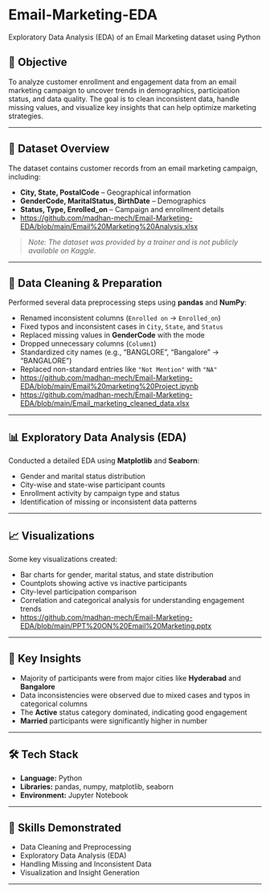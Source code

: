 # Email-Marketing-EDA
Exploratory Data Analysis (EDA) of an Email Marketing dataset using Python
## 🎯 Objective
To analyze customer enrollment and engagement data from an email marketing campaign to uncover trends in demographics, participation status, and data quality. The goal is to clean inconsistent data, handle missing values, and visualize key insights that can help optimize marketing strategies.

---

## 📂 Dataset Overview
The dataset contains customer records from an email marketing campaign, including:
- **City, State, PostalCode** – Geographical information  
- **GenderCode, MaritalStatus, BirthDate** – Demographics  
- **Status, Type, Enrolled_on** – Campaign and enrollment details
- https://github.com/madhan-mech/Email-Marketing-EDA/blob/main/Email%20Marketing%20Analysis.xlsx

> *Note: The dataset was provided by a trainer and is not publicly available on Kaggle.*

---

## 🧹 Data Cleaning & Preparation
Performed several data preprocessing steps using **pandas** and **NumPy**:
- Renamed inconsistent columns (`Enrolled on` → `Enrolled_on`)
- Fixed typos and inconsistent cases in `City`, `State`, and `Status`
- Replaced missing values in **GenderCode** with the mode
- Dropped unnecessary columns (`Column1`)
- Standardized city names (e.g., “BANGLORE”, “Bangalore” → “BANGALORE”)
- Replaced non-standard entries like `"Not Mention"` with `"NA"`
- https://github.com/madhan-mech/Email-Marketing-EDA/blob/main/Email%20marketing%20Project.ipynb
- https://github.com/madhan-mech/Email-Marketing-EDA/blob/main/Email_marketing_cleaned_data.xlsx

---

## 📊 Exploratory Data Analysis (EDA)
Conducted a detailed EDA using **Matplotlib** and **Seaborn**:
- Gender and marital status distribution  
- City-wise and state-wise participant counts  
- Enrollment activity by campaign type and status  
- Identification of missing or inconsistent data patterns  

---

## 📈 Visualizations
Some key visualizations created:
- Bar charts for gender, marital status, and state distribution  
- Countplots showing active vs inactive participants  
- City-level participation comparison  
- Correlation and categorical analysis for understanding engagement trends
- https://github.com/madhan-mech/Email-Marketing-EDA/blob/main/PPT%20ON%20Email%20Marketing.pptx  

---

## 🧠 Key Insights
- Majority of participants were from major cities like **Hyderabad** and **Bangalore**  
- Data inconsistencies were observed due to mixed cases and typos in categorical columns  
- The **Active** status category dominated, indicating good engagement  
- **Married** participants were significantly higher in number  

---

## 🛠️ Tech Stack
- **Language:** Python  
- **Libraries:** pandas, numpy, matplotlib, seaborn  
- **Environment:** Jupyter Notebook  

---

## 🧩 Skills Demonstrated
- Data Cleaning and Preprocessing  
- Exploratory Data Analysis (EDA)  
- Handling Missing and Inconsistent Data  
- Visualization and Insight Generation  

---




